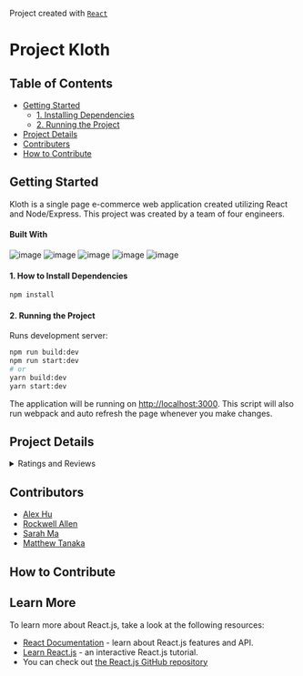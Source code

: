 Project created with [`React`](https://github.com/facebook/react)
# Project Kloth

## Table of Contents
- [Getting Started](#getting-started)
  - [1. Installing Dependencies](#1-how-to-install-dependencies)
  - [2. Running the Project](#2-running-the-project)
- [Project Details](#project-details)
- [Contributers](#contributors)
- [How to Contribute](#how-to-contribute)

## Getting Started
Kloth is a single page e-commerce web application created utilizing React and Node/Express. This project was created by a team of four engineers.
#### Built With
![image](https://img.shields.io/badge/React-20232A?style=for-the-badge&logo=react&logoColor=61DAFB)
![image](https://img.shields.io/badge/Node.js-339933?style=for-the-badge&logo=nodedotjs&logoColor=white)
![image](https://img.shields.io/badge/Express.js-000000?style=for-the-badge&logo=express&logoColor=white)
![image](https://img.shields.io/badge/Material%20UI-007FFF?style=for-the-badge&logo=mui&logoColor=white)
![image](https://img.shields.io/badge/Jest-C21325?style=for-the-badge&logo=jest&logoColor=white)

#### 1. How to Install Dependencies
```bash
npm install
```

#### 2. Running the Project
Runs development server:
```bash
npm run build:dev
npm run start:dev
# or
yarn build:dev
yarn start:dev
```
The application will be running on [http://localhost:3000](http://localhost:3000).
This script will also run webpack and auto refresh the page whenever you make changes.


## Project Details
<details>
<summary>Ratings and Reviews</summary>

- #### See list of reviews for current product 2 at a time
- #### Write new review

![read and write review](./public/gifs/reviews/reviews_render_and_write.gif)

- #### Filter list of reviews by star count, helpfulness, and most recent

![filtering reviews](./public/gifs/reviews/reviews_filters.gif)

</details>

## Contributors
* [Alex Hu](https://github.com/gunpowder66)
* [Rockwell Allen](https://github.com/Rockwell55)
* [Sarah Ma](https://github.com/sarahma123)
* [Matthew Tanaka](https://github.com/matttanaka)

## How to Contribute

## Learn More
To learn more about React.js, take a look at the following resources:
- [React Documentation](https://reactjs.org/docs/getting-started.html) - learn about React.js features and API.
- [Learn React.js](https://reactjs.org/tutorial/tutorial.html) - an interactive React.js tutorial.
- You can check out [the React.js GitHub repository](https://github.com/facebook/react)




